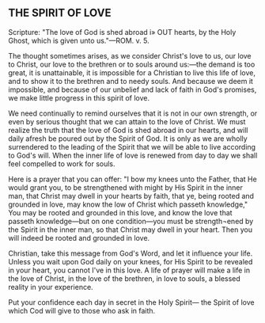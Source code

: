 ## THE SPIRIT OF LOVE ##

Scripture: "The love of God is shed abroad i» OUT hearts, by the Holy Ghost, which is given unto us."—ROM. v. 5.



The thought sometimes arises, as we consider Christ's love to us, our love to Christ, our love to the brethren or to souls around us:—the demand is too great, it is unattainable, it is impossible for a Christian to live this life of love, and to show it to the brethren and to needy souls. And because we deem it impossible, and because of our unbelief and lack of faith in God's promises, we make little progress in this spirit of love.

We need continually to remind ourselves that it is not in our own strength, or even by serious thought that we can attain to the love of Christ. We must realize the truth that the love of God is shed abroad in our hearts, and will daily afresh be poured out by the Spirit of God. It is only as we are wholly surrendered to the leading of the Spirit that we will be able to live according to God's will. When the inner life of love is renewed from day to day we shall feel compelled to work for souls.

Here is a prayer that you can offer: "I bow my knees unto the Father, that He would grant you, to be strengthened with might by His Spirit in the inner man, that Christ may dwell in your hearts by faith, that ye, being rooted and grounded in love, may know the low of Christ which passeth knowledge," You may be rooted and grounded in this love, and know the love that passeth knowledge—but on one condition—you must be strength¬ened by the Spirit in the inner man, so that Christ may dwell in your heart. Then you will indeed be rooted and grounded in love.

Christian, take this message from God's Word, and let it influence your life. Unless you wait upon God daily on your knees, for His Spirit to be revealed in your heart, you cannot I've in this love. A life of prayer will make a life in the love of Christ, in the love of the brethren, in love to souls, a blessed reality in your experience.

Put your confidence each day in secret in the Holy Spirit— the Spirit of love which Cod will give to those who ask in faith.

